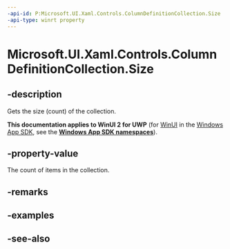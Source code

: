 ```yaml
---
-api-id: P:Microsoft.UI.Xaml.Controls.ColumnDefinitionCollection.Size
-api-type: winrt property
---
```


<!-- Property syntax
public uint Size { get; }
-->

# Microsoft.UI.Xaml.Controls.ColumnDefinitionCollection.Size

## -description
Gets the size (count) of the collection.

**This documentation applies to WinUI 2 for UWP** (for [WinUI](/windows/apps/winui/winui3/) in the [Windows App SDK](/windows/apps/windows-app-sdk/), see the **[Windows App SDK namespaces](/windows/windows-app-sdk/api/winrt/)**).

## -property-value
The count of items in the collection.

## -remarks

## -examples

## -see-also
